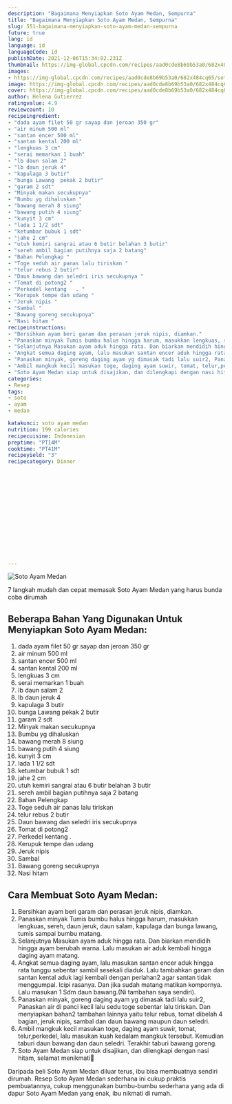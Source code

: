 ```yaml
---
description: "Bagaimana Menyiapkan Soto Ayam Medan, Sempurna"
title: "Bagaimana Menyiapkan Soto Ayam Medan, Sempurna"
slug: 551-bagaimana-menyiapkan-soto-ayam-medan-sempurna
future: true
lang: id
language: id
languageCode: id
publishDate: 2021-12-06T15:34:02.231Z 
thumbnail: https://img-global.cpcdn.com/recipes/aad0cde8b69b53a0/682x484cq65/soto-ayam-medan-foto-resep-utama.png
images:
- https://img-global.cpcdn.com/recipes/aad0cde8b69b53a0/682x484cq65/soto-ayam-medan-foto-resep-utama.png
image: https://img-global.cpcdn.com/recipes/aad0cde8b69b53a0/682x484cq65/soto-ayam-medan-foto-resep-utama.png
cover: https://img-global.cpcdn.com/recipes/aad0cde8b69b53a0/682x484cq65/soto-ayam-medan-foto-resep-utama.png
author: Helena Gutierrez
ratingvalue: 4.9
reviewcount: 10
recipeingredient:
- "dada ayam filet 50 gr sayap dan jeroan 350 gr"
- "air minum 500 ml"
- "santan encer 500 ml"
- "santan kental 200 ml"
- "lengkuas 3 cm"
- "serai memarkan 1 buah"
- "lb daun salam 2"
- "lb daun jeruk 4"
- "kapulaga 3 butir"
- "bunga Lawang  pekak 2 butir"
- "garam 2 sdt"
- "Minyak makan secukupnya"
- "Bumbu yg dihaluskan "
- "bawang merah 8 siung"
- "bawang putih 4 siung"
- "kunyit 3 cm"
- "lada 1 1/2 sdt"
- "ketumbar bubuk 1 sdt"
- "jahe 2 cm"
- "utuh kemiri sangrai atau 6 butir belahan 3 butir"
- "sereh ambil bagian putihnya saja 2 batang"
- "Bahan Pelengkap "
- "Toge seduh air panas lalu tiriskan "
- "telur rebus 2 butir"
- "Daun bawang dan seledri iris secukupnya "
- "Tomat di potong2 "
- "Perkedel kentang   . "
- "Kerupuk tempe dan udang "
- "Jeruk nipis "
- "Sambal "
- "Bawang goreng secukupnya"
- "Nasi hitam "
recipeinstructions:
- "Bersihkan ayam beri garam dan perasan jeruk nipis, diamkan."
- "Panaskan minyak Tumis bumbu halus hingga harum, masukkan lengkuas, sereh, daun jeruk, daun salam, kapulaga dan bunga lawang, tumis sampai bumbu matang."
- "Selanjutnya Masukan ayam aduk hingga rata. Dan biarkan mendidih hingga ayam berubah warna. Lalu masukan air aduk kembali hingga daging ayam matang."
- "Angkat semua daging ayam, lalu masukan santan encer aduk hingga rata tunggu sebentar sambil sesekali diaduk. Lalu tambahkan garam dan santan kental aduk lagi kembali dengan perlahan2 agar santan tidak menggumpal. Icipi rasanya. Dan jika sudah matang matikan kompornya. Lalu masukan 1 Sdm daun bawang.(Ni tambahan saya sendiri)."
- "Panaskan minyak, goreng daging ayam yg dimasak tadi lalu suir2, Panaskan air di panci kecil lalu sedu toge sebentar lalu tiriskan. Dan menyiapkan bahan2 tambahan lainnya yaitu telur rebus, tomat dibelah 4 bagian, jeruk nipis, sambal dan daun bawang maupun daun seledri."
- "Ambil mangkuk kecil masukan toge, daging ayam suwir, tomat, telur,perkedel, lalu masukan kuah kedalam mangkuk tersebut. Kemudian taburi daun bawang dan daun seledri. Terakhir taburi bawang goreng."
- "Soto Ayam Medan siap untuk disajikan, dan dilengkapi dengan nasi hitam, selamat menikmati🤗"
categories:
- Resep
tags:
- soto
- ayam
- medan

katakunci: soto ayam medan 
nutrition: 199 calories
recipecuisine: Indonesian
preptime: "PT14M"
cooktime: "PT41M"
recipeyield: "3"
recipecategory: Dinner


     
    
    
    
    
    
    
    
    
    
    
      
    
---
```



![Soto Ayam Medan](https://img-global.cpcdn.com/recipes/aad0cde8b69b53a0/682x484cq65/soto-ayam-medan-foto-resep-utama.png)

7 langkah mudah dan cepat memasak  Soto Ayam Medan yang harus bunda coba dirumah

<!--inarticleads1-->

## Beberapa Bahan Yang Digunakan Untuk Menyiapkan Soto Ayam Medan:

1. dada ayam filet 50 gr sayap dan jeroan 350 gr
1. air minum 500 ml
1. santan encer 500 ml
1. santan kental 200 ml
1. lengkuas 3 cm
1. serai memarkan 1 buah
1. lb daun salam 2
1. lb daun jeruk 4
1. kapulaga 3 butir
1. bunga Lawang  pekak 2 butir
1. garam 2 sdt
1. Minyak makan secukupnya
1. Bumbu yg dihaluskan 
1. bawang merah 8 siung
1. bawang putih 4 siung
1. kunyit 3 cm
1. lada 1 1/2 sdt
1. ketumbar bubuk 1 sdt
1. jahe 2 cm
1. utuh kemiri sangrai atau 6 butir belahan 3 butir
1. sereh ambil bagian putihnya saja 2 batang
1. Bahan Pelengkap 
1. Toge seduh air panas lalu tiriskan 
1. telur rebus 2 butir
1. Daun bawang dan seledri iris secukupnya 
1. Tomat di potong2 
1. Perkedel kentang   . 
1. Kerupuk tempe dan udang 
1. Jeruk nipis 
1. Sambal 
1. Bawang goreng secukupnya
1. Nasi hitam 



<!--inarticleads2-->

## Cara Membuat Soto Ayam Medan:

1. Bersihkan ayam beri garam dan perasan jeruk nipis, diamkan.
1. Panaskan minyak Tumis bumbu halus hingga harum, masukkan lengkuas, sereh, daun jeruk, daun salam, kapulaga dan bunga lawang, tumis sampai bumbu matang.
1. Selanjutnya Masukan ayam aduk hingga rata. Dan biarkan mendidih hingga ayam berubah warna. Lalu masukan air aduk kembali hingga daging ayam matang.
1. Angkat semua daging ayam, lalu masukan santan encer aduk hingga rata tunggu sebentar sambil sesekali diaduk. Lalu tambahkan garam dan santan kental aduk lagi kembali dengan perlahan2 agar santan tidak menggumpal. Icipi rasanya. Dan jika sudah matang matikan kompornya. Lalu masukan 1 Sdm daun bawang.(Ni tambahan saya sendiri).
1. Panaskan minyak, goreng daging ayam yg dimasak tadi lalu suir2, Panaskan air di panci kecil lalu sedu toge sebentar lalu tiriskan. Dan menyiapkan bahan2 tambahan lainnya yaitu telur rebus, tomat dibelah 4 bagian, jeruk nipis, sambal dan daun bawang maupun daun seledri.
1. Ambil mangkuk kecil masukan toge, daging ayam suwir, tomat, telur,perkedel, lalu masukan kuah kedalam mangkuk tersebut. Kemudian taburi daun bawang dan daun seledri. Terakhir taburi bawang goreng.
1. Soto Ayam Medan siap untuk disajikan, dan dilengkapi dengan nasi hitam, selamat menikmati🤗




Daripada   beli  Soto Ayam Medan  diluar terus, ibu  bisa membuatnya sendiri dirumah. Resep  Soto Ayam Medan  sederhana ini cukup praktis pembuatannya, cukup menggunakan bumbu-bumbu sederhana yang ada di dapur  Soto Ayam Medan  yang enak, ibu nikmati di rumah.
